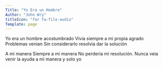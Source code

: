 ```yaml
---
Title: "Yo Era un Hombre"
Author: "John Wry"
titleIcon: "far fa-file-audio"
Template: page
---
```




Yo era un hombre
acostumbrado
Vivia siempre 
a mi propia agrado
Problemas venian
Sin considerarlo
resolvia
dar la solución

A mi manera
Siempre a mi manera
No perderia
mi resolución. 
Nunca veia
venir la ayuda
a mi manera
y solo yo